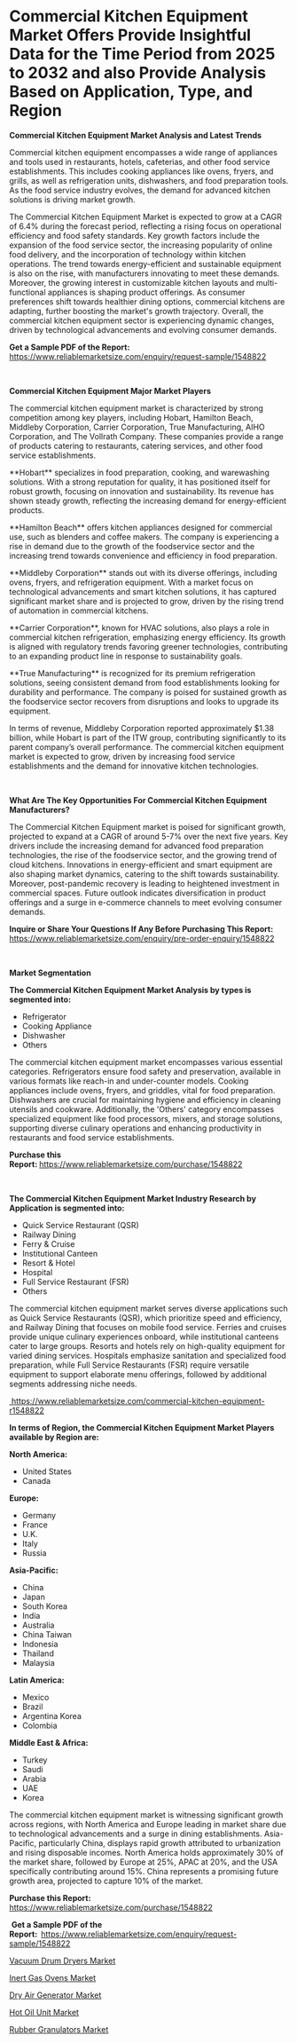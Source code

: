 <p><h1>Commercial Kitchen Equipment Market Offers Provide Insightful Data for the Time Period from 2025 to 2032 and also Provide Analysis Based on Application, Type, and Region</h1></p><p><strong>Commercial Kitchen Equipment Market Analysis and Latest Trends</strong></p>
<p><p>Commercial kitchen equipment encompasses a wide range of appliances and tools used in restaurants, hotels, cafeterias, and other food service establishments. This includes cooking appliances like ovens, fryers, and grills, as well as refrigeration units, dishwashers, and food preparation tools. As the food service industry evolves, the demand for advanced kitchen solutions is driving market growth.</p><p>The Commercial Kitchen Equipment Market is expected to grow at a CAGR of 6.4% during the forecast period, reflecting a rising focus on operational efficiency and food safety standards. Key growth factors include the expansion of the food service sector, the increasing popularity of online food delivery, and the incorporation of technology within kitchen operations. The trend towards energy-efficient and sustainable equipment is also on the rise, with manufacturers innovating to meet these demands. Moreover, the growing interest in customizable kitchen layouts and multi-functional appliances is shaping product offerings. As consumer preferences shift towards healthier dining options, commercial kitchens are adapting, further boosting the market's growth trajectory. Overall, the commercial kitchen equipment sector is experiencing dynamic changes, driven by technological advancements and evolving consumer demands.</p></p>
<p><strong>Get a Sample PDF of the Report:&nbsp;</strong> <a href="https://www.reliablemarketsize.com/enquiry/request-sample/1548822?utm_campaign=1889&utm_medium=2&utm_source=Github&utm_content=ia&utm_term=10042025&utm_id=commercial-kitchen-equipment">https://www.reliablemarketsize.com/enquiry/request-sample/1548822</a></p>
<p>&nbsp;</p>
<p><strong>Commercial Kitchen Equipment Major Market Players</strong></p>
<p><p>The commercial kitchen equipment market is characterized by strong competition among key players, including Hobart, Hamilton Beach, Middleby Corporation, Carrier Corporation, True Manufacturing, AIHO Corporation, and The Vollrath Company. These companies provide a range of products catering to restaurants, catering services, and other food service establishments.</p><p>**Hobart** specializes in food preparation, cooking, and warewashing solutions. With a strong reputation for quality, it has positioned itself for robust growth, focusing on innovation and sustainability. Its revenue has shown steady growth, reflecting the increasing demand for energy-efficient products.</p><p>**Hamilton Beach** offers kitchen appliances designed for commercial use, such as blenders and coffee makers. The company is experiencing a rise in demand due to the growth of the foodservice sector and the increasing trend towards convenience and efficiency in food preparation.</p><p>**Middleby Corporation** stands out with its diverse offerings, including ovens, fryers, and refrigeration equipment. With a market focus on technological advancements and smart kitchen solutions, it has captured significant market share and is projected to grow, driven by the rising trend of automation in commercial kitchens.</p><p>**Carrier Corporation**, known for HVAC solutions, also plays a role in commercial kitchen refrigeration, emphasizing energy efficiency. Its growth is aligned with regulatory trends favoring greener technologies, contributing to an expanding product line in response to sustainability goals.</p><p>**True Manufacturing** is recognized for its premium refrigeration solutions, seeing consistent demand from food establishments looking for durability and performance. The company is poised for sustained growth as the foodservice sector recovers from disruptions and looks to upgrade its equipment.</p><p>In terms of revenue, Middleby Corporation reported approximately $1.38 billion, while Hobart is part of the ITW group, contributing significantly to its parent company’s overall performance. The commercial kitchen equipment market is expected to grow, driven by increasing food service establishments and the demand for innovative kitchen technologies.</p></p>
<p>&nbsp;</p>
<p><strong>What Are The Key Opportunities For Commercial Kitchen Equipment Manufacturers?</strong></p>
<p><p>The Commercial Kitchen Equipment market is poised for significant growth, projected to expand at a CAGR of around 5-7% over the next five years. Key drivers include the increasing demand for advanced food preparation technologies, the rise of the foodservice sector, and the growing trend of cloud kitchens. Innovations in energy-efficient and smart equipment are also shaping market dynamics, catering to the shift towards sustainability. Moreover, post-pandemic recovery is leading to heightened investment in commercial spaces. Future outlook indicates diversification in product offerings and a surge in e-commerce channels to meet evolving consumer demands.</p></p>
<p><strong>Inquire or Share Your Questions If Any Before Purchasing This Report:</strong> <a href="https://www.reliablemarketsize.com/enquiry/pre-order-enquiry/1548822?utm_campaign=1889&utm_medium=2&utm_source=Github&utm_content=ia&utm_term=10042025&utm_id=commercial-kitchen-equipment">https://www.reliablemarketsize.com/enquiry/pre-order-enquiry/1548822</a></p>
<p>&nbsp;</p>
<p><strong>Market Segmentation</strong></p>
<p><strong>The Commercial Kitchen Equipment Market Analysis by types is segmented into:</strong></p>
<p><ul><li>Refrigerator</li><li>Cooking Appliance</li><li>Dishwasher</li><li>Others</li></ul></p>
<p><p>The commercial kitchen equipment market encompasses various essential categories. Refrigerators ensure food safety and preservation, available in various formats like reach-in and under-counter models. Cooking appliances include ovens, fryers, and griddles, vital for food preparation. Dishwashers are crucial for maintaining hygiene and efficiency in cleaning utensils and cookware. Additionally, the 'Others' category encompasses specialized equipment like food processors, mixers, and storage solutions, supporting diverse culinary operations and enhancing productivity in restaurants and food service establishments.</p></p>
<p><strong>Purchase this Report:&nbsp;</strong><a href="https://www.reliablemarketsize.com/purchase/1548822?utm_campaign=1889&utm_medium=2&utm_source=Github&utm_content=ia&utm_term=10042025&utm_id=commercial-kitchen-equipment">https://www.reliablemarketsize.com/purchase/1548822</a></p>
<p>&nbsp;</p>
<p><strong>The Commercial Kitchen Equipment Market Industry Research by Application is segmented into:</strong></p>
<p><ul><li>Quick Service Restaurant (QSR)</li><li>Railway Dining</li><li>Ferry & Cruise</li><li>Institutional Canteen</li><li>Resort & Hotel</li><li>Hospital</li><li>Full Service Restaurant (FSR)</li><li>Others</li></ul></p>
<p><p>The commercial kitchen equipment market serves diverse applications such as Quick Service Restaurants (QSR), which prioritize speed and efficiency, and Railway Dining that focuses on mobile food service. Ferries and cruises provide unique culinary experiences onboard, while institutional canteens cater to large groups. Resorts and hotels rely on high-quality equipment for varied dining services. Hospitals emphasize sanitation and specialized food preparation, while Full Service Restaurants (FSR) require versatile equipment to support elaborate menu offerings, followed by additional segments addressing niche needs.</p></p>
<p><a href="https://www.reliablemarketsize.com/commercial-kitchen-equipment-r1548822?utm_campaign=1889&utm_medium=2&utm_source=Github&utm_content=ia&utm_term=10042025&utm_id=commercial-kitchen-equipment">&nbsp;https://www.reliablemarketsize.com/commercial-kitchen-equipment-r1548822</a></p>
<p><strong>In terms of Region, the Commercial Kitchen Equipment Market Players available by Region are:</strong></p>
<p>
    <p> <strong> North America: </strong>
        <ul>
            <li>United States</li>
            <li>Canada</li>
        </ul>
        </p> 
    <p> <strong> Europe: </strong>
        <ul>
            <li>Germany</li>
            <li>France</li>
            <li>U.K.</li>
            <li>Italy</li>
            <li>Russia</li>
        </ul>
        </p> 
    <p> <strong> Asia-Pacific: </strong>
        <ul>
            <li>China</li>
            <li>Japan</li>
            <li>South Korea</li>
            <li>India</li>
            <li>Australia</li>
            <li>China Taiwan</li>
            <li>Indonesia</li>
            <li>Thailand</li>
            <li>Malaysia</li>
        </ul>
        </p> 
    <p> <strong> Latin America: </strong>
        <ul>
            <li>Mexico</li>
            <li>Brazil</li>
            <li>Argentina Korea</li>
            <li>Colombia</li>
        </ul>
        </p> 
    <p> <strong> Middle East & Africa: </strong>
        <ul>
            <li>Turkey</li>
            <li>Saudi</li>
            <li>Arabia</li>
            <li>UAE</li>
            <li>Korea</li>
        </ul>
    </p>
    </p>
<p><p>The commercial kitchen equipment market is witnessing significant growth across regions, with North America and Europe leading in market share due to technological advancements and a surge in dining establishments. Asia-Pacific, particularly China, displays rapid growth attributed to urbanization and rising disposable incomes. North America holds approximately 30% of the market share, followed by Europe at 25%, APAC at 20%, and the USA specifically contributing around 15%. China represents a promising future growth area, projected to capture 10% of the market.</p></p>
<p><strong>Purchase this Report: </strong><a href="https://www.reliablemarketsize.com/purchase/1548822?utm_campaign=1889&utm_medium=2&utm_source=Github&utm_content=ia&utm_term=10042025&utm_id=commercial-kitchen-equipment">https://www.reliablemarketsize.com/purchase/1548822</a></p>
<p>&nbsp;<strong>Get a Sample PDF of the Report:&nbsp;&nbsp;</strong><a href="https://www.reliablemarketsize.com/enquiry/request-sample/1548822?utm_campaign=1889&utm_medium=2&utm_source=Github&utm_content=ia&utm_term=10042025&utm_id=commercial-kitchen-equipment">https://www.reliablemarketsize.com/enquiry/request-sample/1548822</a></p>
<p><strong></strong></p>
<p><p><a href="https://github.com/catlowdarcys/Market-Research-Report-List-1/blob/main/vacuum-drum-dryers-market.md?utm_campaign=1889&utm_medium=2&utm_source=Github&utm_content=ia&utm_term=10042025&utm_id=commercial-kitchen-equipment">Vacuum Drum Dryers Market</a></p><p><a href="https://github.com/ridchycarlas/Market-Research-Report-List-1/blob/main/inert-gas-ovens-market.md?utm_campaign=1889&utm_medium=2&utm_source=Github&utm_content=ia&utm_term=10042025&utm_id=commercial-kitchen-equipment">Inert Gas Ovens Market</a></p><p><a href="https://github.com/fendtdjunawo/Market-Research-Report-List-1/blob/main/dry-air-generator-market.md?utm_campaign=1889&utm_medium=2&utm_source=Github&utm_content=ia&utm_term=10042025&utm_id=commercial-kitchen-equipment">Dry Air Generator Market</a></p><p><a href="https://github.com/hadshpinay/Market-Research-Report-List-1/blob/main/hot-oil-unit-market.md?utm_campaign=1889&utm_medium=2&utm_source=Github&utm_content=ia&utm_term=10042025&utm_id=commercial-kitchen-equipment">Hot Oil Unit Market</a></p><p><a href="https://github.com/danzopachllq/Market-Research-Report-List-1/blob/main/rubber-granulators-market.md?utm_campaign=1889&utm_medium=2&utm_source=Github&utm_content=ia&utm_term=10042025&utm_id=commercial-kitchen-equipment">Rubber Granulators Market</a></p></p>